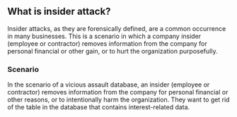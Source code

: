 ## What is insider attack?
Insider attacks, as they are forensically defined, are a common occurrence in many businesses. This is a scenario in which a company insider (employee or contractor) removes information from the company for personal financial or other gain, or to hurt the organization purposefully.
<br/>

### Scenario
In the scenario of a vicious assault database, an insider (employee or contractor) removes information from the company for personal financial or other reasons, or to intentionally harm the organization. They want to get rid of the table in the database that contains interest-related data.